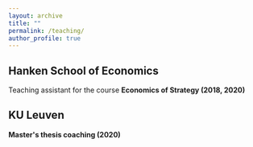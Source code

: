 ```yaml
---
layout: archive
title: ""
permalink: /teaching/
author_profile: true
---
```


Hanken School of Economics  
-------- 
Teaching assistant for the course **Economics of Strategy (2018, 2020)**  

KU Leuven  
-----------
**Master's thesis coaching (2020)**   



<!---{% include base_path %}

<!---{% for post in site.teaching reversed %}
<!---  {% include archive-single.html %}
<!--- {% endfor %}
-->
